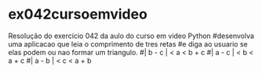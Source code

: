 # ex042cursoemvideo
Resolução do exercício 042 da aulo do curso em video Python
#desenvolva uma aplicacao que leia o comprimento de tres retas
#e diga ao usuario se elas podem ou nao formar um triangulo.
#| b - c | < a < b + c 
#| a - c | < b < a + c 
#| a - b | < c < a + b 
